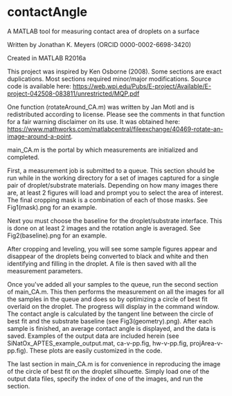 # contactAngle
A MATLAB tool for measuring contact area of droplets on a surface

Written by Jonathan K. Meyers (ORCID 0000-0002-6698-3420)

Created in MATLAB R2016a

This project was inspired by Ken Osborne (2008). Some sections are exact duplications. Most sections required minor/major modifications. Source code is available here: https://web.wpi.edu/Pubs/E-project/Available/E-project-042508-083811/unrestricted/MQP.pdf

One function (rotateAround_CA.m) was written by Jan Motl and is redistributed according to license. Please see the comments in that function for a fair warning disclaimer on its use. It was obtained here: https://www.mathworks.com/matlabcentral/fileexchange/40469-rotate-an-image-around-a-point.


main_CA.m is the portal by which measurements are initialized and completed.

First, a measurement job is submitted to a queue. This section should be run while in the working directory for a set of images captured for a single pair of droplet/substrate materials. Depending on how many images there are, at least 2 figures will load and prompt you to select the area of interest. The final cropping mask is a combination of each of those masks. See Fig1(mask).png for an example.

Next you must choose the baseline for the droplet/substrate interface. This is done on at least 2 images and the rotation angle is averaged. See Fig2(baseline).png for an example.

After cropping and leveling, you will see some sample figures appear and disappear of the droplets being converted to black and white and then identifying and filling in the droplet. A file is then saved with all the measurement parameters.

Once you've added all your samples to the queue, run the second section of main_CA.m. This then performs the measurement on all the images for all the samples in the queue and does so by optimizing a circle of best fit overlaid on the droplet. The progress will display in the command window. The contact angle is calculated by the tangent line between the circle of best fit and the substrate baseline (see Fig3(geometry).png). After each sample is finished, an average contact angle is displayed, and the data is saved. Examples of the output data are included herein (see SiNatOx_APTES_example_output.mat, ca-v-pp.fig, hw-v-pp.fig, projArea-v-pp.fig). These plots are easily customized in the code.

The last section in main_CA.m is for convenience in reproducing the image of the circle of best fit on the droplet silhouette. Simply load one of the output data files, specify the index of one of the images, and run the section.

